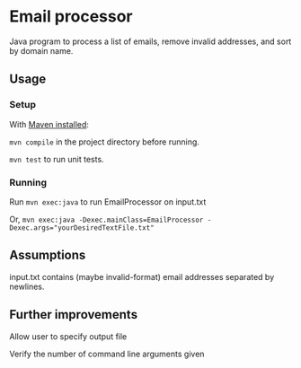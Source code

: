 # Email processor
Java program to process a list of emails, remove invalid addresses, and sort by domain name.

## Usage

### Setup
With [Maven installed](https://maven.apache.org/install.html):

`mvn compile` in the project directory before running.

`mvn test` to run unit tests.

### Running
Run 
`mvn exec:java` to run EmailProcessor on input.txt

Or, `mvn exec:java -Dexec.mainClass=EmailProcessor -Dexec.args="yourDesiredTextFile.txt"`

## Assumptions
input.txt contains (maybe invalid-format) email addresses separated by newlines.

## Further improvements
Allow user to specify output file

Verify the number of command line arguments given